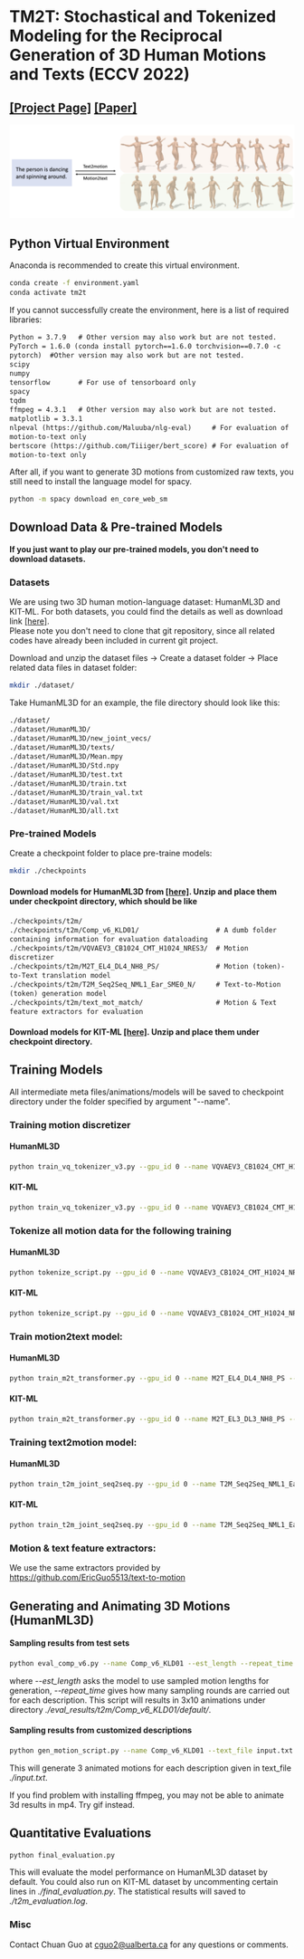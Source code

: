 # TM2T: Stochastical and Tokenized Modeling for the Reciprocal Generation of 3D Human Motions and Texts (ECCV 2022)
## [[Project Page]](https://ericguo5513.github.io/TM2T) [[Paper]](https://arxiv.org/abs/2207.01696.pdf)

![teaser_image](https://github.com/EricGuo5513/TM2T/blob/main/docs/teaser_image.png)
  
## Python Virtual Environment

Anaconda is recommended to create this virtual environment.
  
  ```sh
  conda create -f environment.yaml
  conda activate tm2t
  ```
  
If you cannot successfully create the environment, here is a list of required libraries:
  ```
  Python = 3.7.9   # Other version may also work but are not tested.
  PyTorch = 1.6.0 (conda install pytorch==1.6.0 torchvision==0.7.0 -c pytorch)  #Other version may also work but are not tested.
  scipy
  numpy
  tensorflow       # For use of tensorboard only
  spacy
  tqdm
  ffmpeg = 4.3.1   # Other version may also work but are not tested.
  matplotlib = 3.3.1
  nlpeval (https://github.com/Maluuba/nlg-eval)     # For evaluation of motion-to-text only
  bertscore (https://github.com/Tiiiger/bert_score) # For evaluation of motion-to-text only
  ```
  
  After all, if you want to generate 3D motions from customized raw texts, you still need to install the language model for spacy. 
  ```sh
  python -m spacy download en_core_web_sm
  ```
  
  ## Download Data & Pre-trained Models
  
  **If you just want to play our pre-trained models, you don't need to download datasets.**
  ### Datasets
  We are using two 3D human motion-language dataset: HumanML3D and KIT-ML. For both datasets, you could find the details as well as download link [[here]](https://github.com/EricGuo5513/HumanML3D).   
  Please note you don't need to clone that git repository, since all related codes have already been included in current git project.
  
  Download and unzip the dataset files -> Create a dataset folder -> Place related data files in dataset folder:
  ```sh
  mkdir ./dataset/
  ```
  Take HumanML3D for an example, the file directory should look like this:  
  ```
  ./dataset/
  ./dataset/HumanML3D/
  ./dataset/HumanML3D/new_joint_vecs/
  ./dataset/HumanML3D/texts/
  ./dataset/HumanML3D/Mean.mpy
  ./dataset/HumanML3D/Std.npy
  ./dataset/HumanML3D/test.txt
  ./dataset/HumanML3D/train.txt
  ./dataset/HumanML3D/train_val.txt
  ./dataset/HumanML3D/val.txt  
  ./dataset/HumanML3D/all.txt 
  ```
 ### Pre-trained Models
  Create a checkpoint folder to place pre-traine models:
  ```sh
  mkdir ./checkpoints
  ```
    
 #### Download models for HumanML3D from [[here]](https://drive.google.com/file/d/1o7RTDQcToJjTm9_mNWTyzvZvjTWpZfug/view?usp=sharing). Unzip and place them under checkpoint directory, which should be like
```
./checkpoints/t2m/
./checkpoints/t2m/Comp_v6_KLD01/                   # A dumb folder containing information for evaluation dataloading
./checkpoints/t2m/VQVAEV3_CB1024_CMT_H1024_NRES3/  # Motion discretizer
./checkpoints/t2m/M2T_EL4_DL4_NH8_PS/              # Motion (token)-to-Text translation model
./checkpoints/t2m/T2M_Seq2Seq_NML1_Ear_SME0_N/     # Text-to-Motion (token) generation model
./checkpoints/t2m/text_mot_match/                  # Motion & Text feature extractors for evaluation
 ```
 #### Download models for KIT-ML [[here]](https://drive.google.com/file/d/1xEoMy1aBRe0fxYeSzeLwzjHr9Ia6d6Gf/view?usp=sharing). Unzip and place them under checkpoint directory.
    
 ## Training Models
 
 All intermediate meta files/animations/models will be saved to checkpoint directory under the folder specified by argument "--name".
 ### Training motion discretizer 
 #### HumanML3D
```sh
python train_vq_tokenizer_v3.py --gpu_id 0 --name VQVAEV3_CB1024_CMT_H1024_NRES3 --dataset_name t2m --n_resblk 3
```
#### KIT-ML
```sh
python train_vq_tokenizer_v3.py --gpu_id 0 --name VQVAEV3_CB1024_CMT_H1024_NRES3 --dataset_name kit --n_resblk 3
```
### Tokenize all motion data for the following training
#### HumanML3D
```sh
python tokenize_script.py --gpu_id 0 --name VQVAEV3_CB1024_CMT_H1024_NRES3 --dataset_name t2m
```

#### KIT-ML
```sh
python tokenize_script.py --gpu_id 0 --name VQVAEV3_CB1024_CMT_H1024_NRES3 --dataset_name kit
```

### Train motion2text model:
#### HumanML3D
```sh
python train_m2t_transformer.py --gpu_id 0 --name M2T_EL4_DL4_NH8_PS --n_enc_layers 4 --n_dec_layers 4 --proj_share_weight --dataset_name t2m
```
#### KIT-ML
```sh
python train_m2t_transformer.py --gpu_id 0 --name M2T_EL3_DL3_NH8_PS --n_enc_layers 3 --n_dec_layers 3 --proj_share_weight --dataset_name kit
```
### Training text2motion model:
#### HumanML3D
```sh
python train_t2m_joint_seq2seq.py --gpu_id 0 --name T2M_Seq2Seq_NML1_Ear_SME0_N --start_m2t_ep 0 --dataset_name t2m
```
#### KIT-ML
```sh
python train_t2m_joint_seq2seq.py --gpu_id 0 --name T2M_Seq2Seq_NML1_Ear_SME0_N --start_m2t_ep 0 --dataset_name kit
```
### Motion & text feature extractors:
We use the same extractors provided by https://github.com/EricGuo5513/text-to-motion

    
## Generating and Animating 3D Motions (HumanML3D)
#### Sampling results from test sets
```sh
python eval_comp_v6.py --name Comp_v6_KLD01 --est_length --repeat_time 3 --num_results 10 --ext default --gpu_id 1
```
where *--est_length* asks the model to use sampled motion lengths for generation, *--repeat_time* gives how many sampling rounds are carried out for each description. This script will results in 3x10 animations under directory *./eval_results/t2m/Comp_v6_KLD01/default/*.

#### Sampling results from customized descriptions
```sh
python gen_motion_script.py --name Comp_v6_KLD01 --text_file input.txt --repeat_time 3 --ext customized --gpu_id 1
```
This will generate 3 animated motions for each description given in text_file *./input.txt*.

If you find problem with installing ffmpeg, you may not be able to animate 3d results in mp4. Try gif instead.

## Quantitative Evaluations
```sh
python final_evaluation.py 
```
This will evaluate the model performance on HumanML3D dataset by default. You could also run on KIT-ML dataset by uncommenting certain lines in *./final_evaluation.py*. The statistical results will saved to *./t2m_evaluation.log*.

### Misc
 Contact Chuan Guo at cguo2@ualberta.ca for any questions or comments.
